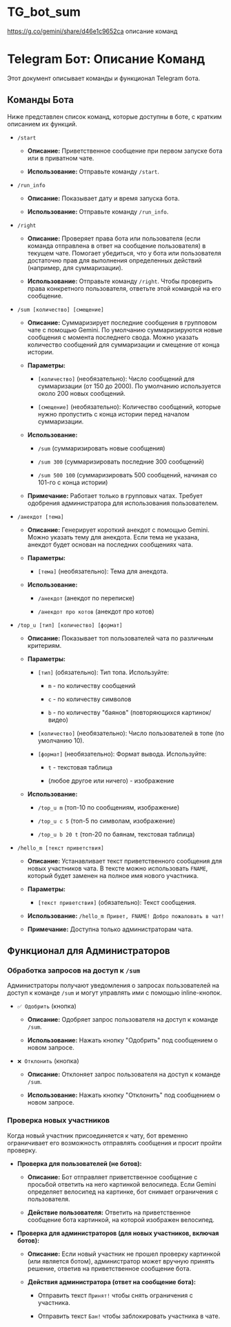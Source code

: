 # TG_bot_sum
https://g.co/gemini/share/d46e1c9652ca описание команд

# Telegram Бот: Описание Команд

Этот документ описывает команды и функционал Telegram бота.

## Команды Бота

Ниже представлен список команд, которые доступны в боте, с кратким описанием их функций.

* `/start`

  * **Описание:** Приветственное сообщение при первом запуске бота или в приватном чате.

  * **Использование:** Отправьте команду `/start`.

* `/run_info`

  * **Описание:** Показывает дату и время запуска бота.

  * **Использование:** Отправьте команду `/run_info`.

* `/right`

  * **Описание:** Проверяет права бота или пользователя (если команда отправлена в ответ на сообщение пользователя) в текущем чате. Помогает убедиться, что у бота или пользователя достаточно прав для выполнения определенных действий (например, для суммаризации).

  * **Использование:** Отправьте команду `/right`. Чтобы проверить права конкретного пользователя, ответьте этой командой на его сообщение.

* `/sum [количество] [смещение]`

  * **Описание:** Суммаризирует последние сообщения в групповом чате с помощью Gemini. По умолчанию суммаризируются новые сообщения с момента последнего свода. Можно указать количество сообщений для суммаризации и смещение от конца истории.

  * **Параметры:**

    * `[количество]` (необязательно): Число сообщений для суммаризации (от 150 до 2000). По умолчанию используется около 200 новых сообщений.

    * `[смещение]` (необязательно): Количество сообщений, которые нужно пропустить с конца истории перед началом суммаризации.

  * **Использование:**

    * `/sum` (суммаризировать новые сообщения)

    * `/sum 300` (суммаризировать последние 300 сообщений)

    * `/sum 500 100` (суммаризировать 500 сообщений, начиная со 101-го с конца истории)

  * **Примечание:** Работает только в групповых чатах. Требует одобрения администратора для использования пользователем.

* `/анекдот [тема]`

  * **Описание:** Генерирует короткий анекдот с помощью Gemini. Можно указать тему для анекдота. Если тема не указана, анекдот будет основан на последних сообщениях чата.

  * **Параметры:**

    * `[тема]` (необязательно): Тема для анекдота.

  * **Использование:**

    * `/анекдот` (анекдот по переписке)

    * `/анекдот про котов` (анекдот про котов)

* `/top_u [тип] [количество] [формат]`

  * **Описание:** Показывает топ пользователей чата по различным критериям.

  * **Параметры:**

    * `[тип]` (обязательно): Тип топа. Используйте:

      * `m` - по количеству сообщений

      * `c` - по количеству символов

      * `b` - по количеству "баянов" (повторяющихся картинок/видео)

    * `[количество]` (необязательно): Число пользователей в топе (по умолчанию 10).

    * `[формат]` (необязательно): Формат вывода. Используйте:

      * `t` - текстовая таблица

      * (любое другое или ничего) - изображение

  * **Использование:**

    * `/top_u m` (топ-10 по сообщениям, изображение)

    * `/top_u c 5` (топ-5 по символам, изображение)

    * `/top_u b 20 t` (топ-20 по баянам, текстовая таблица)

* `/hello_m [текст приветствия]`

  * **Описание:** Устанавливает текст приветственного сообщения для новых участников чата. В тексте можно использовать `FNAME`, который будет заменен на полное имя нового участника.

  * **Параметры:**

    * `[текст приветствия]` (обязательно): Текст сообщения.

  * **Использование:** `/hello_m Привет, FNAME! Добро пожаловать в чат!`

  * **Примечание:** Доступна только администраторам чата.

## Функционал для Администраторов

### Обработка запросов на доступ к `/sum`

Администраторы получают уведомления о запросах пользователей на доступ к команде `/sum` и могут управлять ими с помощью inline-кнопок.

* `✅ Одобрить` (кнопка)

  * **Описание:** Одобряет запрос пользователя на доступ к команде `/sum`.

  * **Использование:** Нажать кнопку "Одобрить" под сообщением о новом запросе.

* `❌ Отклонить` (кнопка)

  * **Описание:** Отклоняет запрос пользователя на доступ к команде `/sum`.

  * **Использование:** Нажать кнопку "Отклонить" под сообщением о новом запросе.

### Проверка новых участников

Когда новый участник присоединяется к чату, бот временно ограничивает его возможность отправлять сообщения и просит пройти проверку.

* **Проверка для пользователей (не ботов):**

  * **Описание:** Бот отправляет приветственное сообщение с просьбой ответить на него картинкой велосипеда. Если Gemini определяет велосипед на картинке, бот снимает ограничения с пользователя.

  * **Действие пользователя:** Ответить на приветственное сообщение бота картинкой, на которой изображен велосипед.

* **Проверка для администраторов (для новых участников, включая ботов):**

  * **Описание:** Если новый участник не прошел проверку картинкой (или является ботом), администратор может вручную принять решение, ответив на приветственное сообщение бота.

  * **Действия администратора (ответ на сообщение бота):**

    * Отправить текст `Принят!` чтобы снять ограничения с участника.

    * Отправить текст `Бан!` чтобы заблокировать участника в чате.
